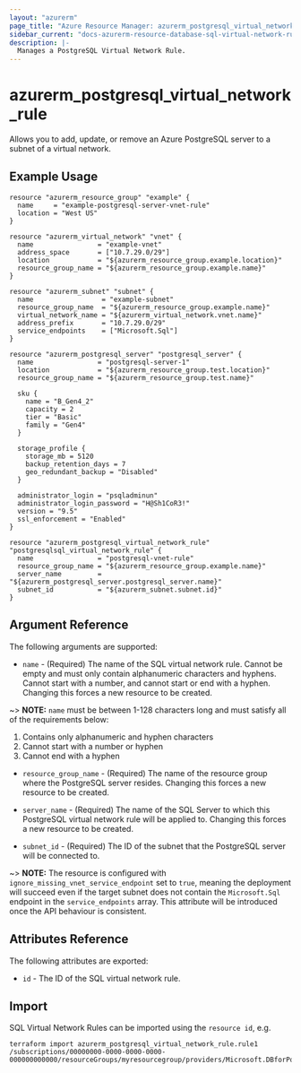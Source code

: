 ```yaml
---
layout: "azurerm"
page_title: "Azure Resource Manager: azurerm_postgresql_virtual_network_rule"
sidebar_current: "docs-azurerm-resource-database-sql-virtual-network-rule"
description: |-
  Manages a PostgreSQL Virtual Network Rule.
---
```


# azurerm_postgresql_virtual_network_rule

Allows you to add, update, or remove an Azure PostgreSQL server to a subnet of a virtual network.

## Example Usage

```hcl
resource "azurerm_resource_group" "example" {
  name     = "example-postgresql-server-vnet-rule"
  location = "West US"
}

resource "azurerm_virtual_network" "vnet" {
  name                = "example-vnet"
  address_space       = ["10.7.29.0/29"]
  location            = "${azurerm_resource_group.example.location}"
  resource_group_name = "${azurerm_resource_group.example.name}"
}

resource "azurerm_subnet" "subnet" {
  name                 = "example-subnet"
  resource_group_name  = "${azurerm_resource_group.example.name}"
  virtual_network_name = "${azurerm_virtual_network.vnet.name}"
  address_prefix       = "10.7.29.0/29"
  service_endpoints    = ["Microsoft.Sql"]
}

resource "azurerm_postgresql_server" "postgresql_server" {
  name                = "postgresql-server-1"
  location            = "${azurerm_resource_group.test.location}"
  resource_group_name = "${azurerm_resource_group.test.name}"

  sku {
    name = "B_Gen4_2"
    capacity = 2
    tier = "Basic"
    family = "Gen4"
  }

  storage_profile {
    storage_mb = 5120
    backup_retention_days = 7
    geo_redundant_backup = "Disabled"
  }

  administrator_login = "psqladminun"
  administrator_login_password = "H@Sh1CoR3!"
  version = "9.5"
  ssl_enforcement = "Enabled"
}

resource "azurerm_postgresql_virtual_network_rule" "postgresqlsql_virtual_network_rule" {
  name                = "postgresql-vnet-rule"
  resource_group_name = "${azurerm_resource_group.example.name}"
  server_name         = "${azurerm_postgresql_server.postgresql_server.name}"
  subnet_id           = "${azurerm_subnet.subnet.id}"
}
```

## Argument Reference

The following arguments are supported:

* `name` - (Required) The name of the SQL virtual network rule. Cannot be empty and must only contain alphanumeric characters and hyphens. Cannot start with a number, and cannot start or end with a hyphen. Changing this forces a new resource to be created.

~> **NOTE:** `name` must be between 1-128 characters long and must satisfy all of the requirements below:
1. Contains only alphanumeric and hyphen characters
2. Cannot start with a number or hyphen
3. Cannot end with a hyphen

* `resource_group_name` - (Required) The name of the resource group where the PostgreSQL server resides. Changing this forces a new resource to be created.

* `server_name` - (Required) The name of the SQL Server to which this PostgreSQL virtual network rule will be applied to. Changing this forces a new resource to be created.

* `subnet_id` - (Required) The ID of the subnet that the PostgreSQL server will be connected to.

~> **NOTE:** The resource is configured with `ignore_missing_vnet_service_endpoint` set to `true`, meaning the deployment will succeed even if the target subnet does not contain the `Microsoft.Sql` endpoint in the `service_endpoints` array. This attribute will be introduced once the API behaviour is consistent.

## Attributes Reference

The following attributes are exported:

* `id` - The ID of the SQL virtual network rule.

## Import

SQL Virtual Network Rules can be imported using the `resource id`, e.g.

```shell
terraform import azurerm_postgresql_virtual_network_rule.rule1 /subscriptions/00000000-0000-0000-0000-000000000000/resourceGroups/myresourcegroup/providers/Microsoft.DBforPostgreSQL/servers/myserver/virtualNetworkRules/vnetrulename
```
